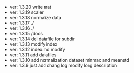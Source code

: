 * ver: 1.3.20 write mat
* ver: 1.3.19 scaler
* ver: 1.3.18 normalize data
* ver: 1.3.17 ./ 
* ver: 1.3.16 ./
* ver: 1.3.15 /docs
* ver: 1.3.14 del datafile for subdir
* ver: 1.3.13 modify index
* ver: 1.3.12 index.md modify
* ver: 1.3.11 add datafiles
* ver: 1.3.10 add normalization dataset minmax and meanstd
* ver: 1.3.9  just add chang log modify long description